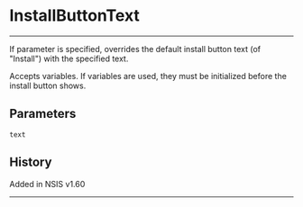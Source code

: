 # InstallButtonText

---

If parameter is specified, overrides the default install button text (of "Install") with the specified text.

Accepts variables. If variables are used, they must be initialized before the install button shows.

## Parameters

	text

## History

Added in NSIS v1.60

---

